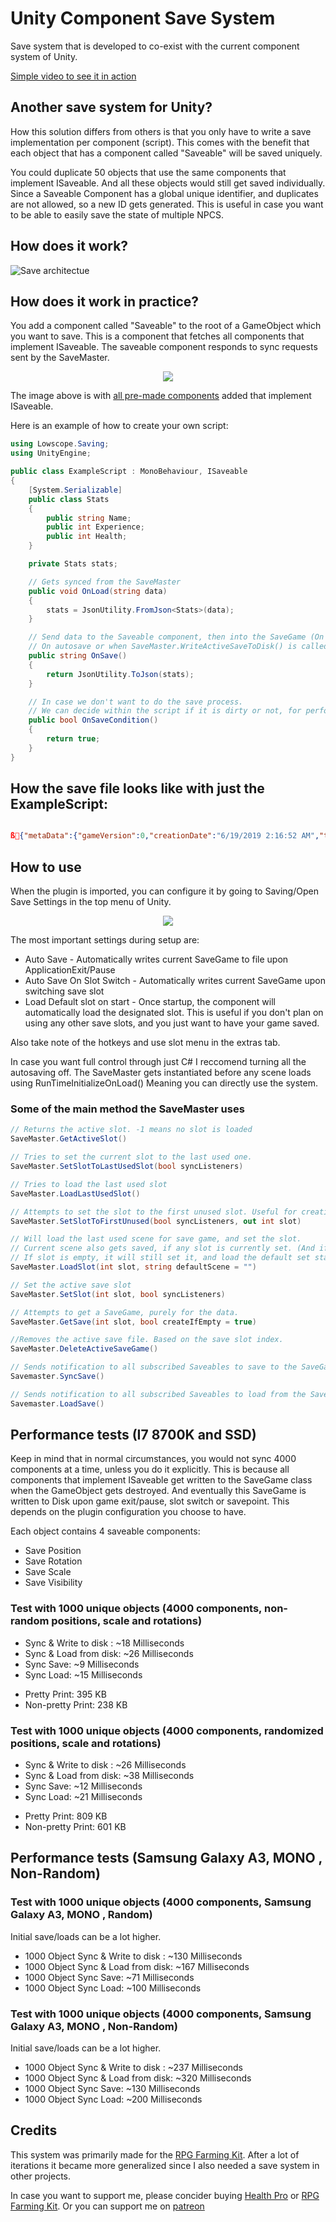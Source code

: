 # Unity Component Save System
Save system that is developed to co-exist with the current component system of Unity.

[Simple video to see it in action](https://giant.gfycat.com/FavorableVioletEastrussiancoursinghounds.webm)

## Another save system for Unity?
How this solution differs from others is that you only have to write a save implementation per component (script).
This comes with the benefit that each object that has a component called "Saveable" will be saved uniquely.

You could duplicate 50 objects that use the same components that implement ISaveable. And all these objects would still get saved individually. Since a Saveable Component has a global unique identifier, and duplicates are not allowed, so a new ID gets generated.
This is useful in case you want to be able to easily save the state of multiple NPCS.

## How does it work?

![Save architectue](https://github.com/AlexMeesters/ComponentSaveSystem/blob/master/Images/savearchitecture.jpg)

## How does it work in practice?

You add a component called "Saveable" to the root of a GameObject which you want to save.
This is a component that fetches all components that implement ISaveable. The saveable component responds to sync requests sent by the SaveMaster.

<p align="center"> 
<img src="https://github.com/AlexMeesters/ComponentSaveSystem/blob/master/Images/Component-AddedSampleComponents.PNG">
</p>

The image above is with [all pre-made components](https://github.com/AlexMeesters/ComponentSaveSystem/tree/master/Assets/Plugins/Lowscope/ComponentSaveSystem/Components) added that implement ISaveable.

Here is an example of how to create your own script:

```csharp
using Lowscope.Saving;
using UnityEngine;

public class ExampleScript : MonoBehaviour, ISaveable
{
    [System.Serializable]
    public class Stats
    {
        public string Name;
        public int Experience;
        public int Health;
    }

    private Stats stats;

    // Gets synced from the SaveMaster
    public void OnLoad(string data)
    {
        stats = JsonUtility.FromJson<Stats>(data);
    }

    // Send data to the Saveable component, then into the SaveGame (On request of the save master)
    // On autosave or when SaveMaster.WriteActiveSaveToDisk() is called
    public string OnSave()
    {
        return JsonUtility.ToJson(stats);
    }

    // In case we don't want to do the save process.
    // We can decide within the script if it is dirty or not, for performance.
    public bool OnSaveCondition()
    {
        return true;
    }
}
```

## How the save file looks like with just the ExampleScript:

```json

ß{"metaData":{"gameVersion":0,"creationDate":"6/19/2019 2:16:52 AM","timePlayed":"00:00:02","lastActiveScene":"TestScene","lastAdditiveScenes":[]},"saveData":[{"guid":"TestScene-GameObject-d5f95","data":"{\"saveStructures\":[{\"identifier\":\"ExampleScript 915ce\",\"data\":\"{\\\"Name\\\":\\\"Test\\\",\\\"Experience\\\":25,\\\"Health\\\":25}\"}]}"}]}

```

## How to use

When the plugin is imported, you can configure it by going to Saving/Open Save Settings in the top menu of Unity.

<p align="center"> 
<img src="https://github.com/AlexMeesters/Component-Save-System/blob/master/Images/pluginsettings.PNG">
</p>

The most important settings during setup are:
* Auto Save - Automatically writes current SaveGame to file upon ApplicationExit/Pause
* Auto Save On Slot Switch - Automatically writes current SaveGame upon switching save slot
* Load Default slot on start - Once startup, the component will automatically load the designated slot.
This is useful if you don't plan on using any other save slots, and you just want to have your game saved.

Also take note of the hotkeys and use slot menu in the extras tab. 

In case you want full control through just C# I reccomend turning all the autosaving off.
The SaveMaster gets instantiated before any scene loads using RunTimeInitializeOnLoad()
Meaning you can directly use the system. 

### Some of the main method the SaveMaster uses
```csharp
// Returns the active slot. -1 means no slot is loaded
SaveMaster.GetActiveSlot() 

// Tries to set the current slot to the last used one.
SaveMaster.SetSlotToLastUsedSlot(bool syncListeners) 

// Tries to load the last used slot
SaveMaster.LoadLastUsedSlot()

// Attempts to set the slot to the first unused slot. Useful for creating a new game.
SaveMaster.SetSlotToFirstUnused(bool syncListeners, out int slot)

// Will load the last used scene for save game, and set the slot. 
// Current scene also gets saved, if any slot is currently set. (And if AutoSaveOnSlotSwitch is on)
// If slot is empty, it will still set it, and load the default set starting scene.
SaveMaster.LoadSlot(int slot, string defaultScene = "")

// Set the active save slot
SaveMaster.SetSlot(int slot, bool syncListeners)

// Attempts to get a SaveGame, purely for the data.
SaveMaster.GetSave(int slot, bool createIfEmpty = true)

//Removes the active save file. Based on the save slot index.
SaveMaster.DeleteActiveSaveGame()

// Sends notification to all subscribed Saveables to save to the SaveGame
Savemaster.SyncSave()

// Sends notification to all subscribed Saveables to load from the SaveGame
Savemaster.LoadSave()
```

## Performance tests (I7 8700K and SSD)

Keep in mind that in normal circumstances, you would not sync 4000 components at a time, unless you do it explicitly.
This is because all components that implement ISaveable get written to the SaveGame class when the GameObject gets destroyed. 
And eventually this SaveGame is written to Disk upon game exit/pause, slot switch or savepoint. This depends on the plugin configuration you choose to have.

Each object contains 4 saveable components:
* Save Position
* Save Rotation
* Save Scale
* Save Visibility

### Test with 1000 unique objects (4000 components, non-random positions, scale and rotations)

- Sync & Write to disk : ~18 Milliseconds
- Sync & Load from disk: ~26 Milliseconds
- Sync Save: ~9 Milliseconds
- Sync Load: ~15 Milliseconds

* Pretty Print: 395 KB
* Non-pretty Print: 238 KB

### Test with 1000 unique objects (4000 components, randomized positions, scale and rotations)

- Sync & Write to disk : ~26 Milliseconds
- Sync & Load from disk: ~38 Milliseconds
- Sync Save: ~12 Milliseconds
- Sync Load: ~21 Milliseconds

* Pretty Print: 809 KB
* Non-pretty Print: 601 KB

## Performance tests (Samsung Galaxy A3, MONO , Non-Random)

### Test with 1000 unique objects (4000 components, Samsung Galaxy A3, MONO , Random)

Initial save/loads can be a lot higher.

- 1000 Object Sync & Write to disk : ~130 Milliseconds
- 1000 Object Sync & Load from disk: ~167 Milliseconds
- 1000 Object Sync Save: ~71 Milliseconds
- 1000 Object Sync Load: ~100 Milliseconds


### Test with 1000 unique objects (4000 components, Samsung Galaxy A3, MONO , Non-Random)

Initial save/loads can be a lot higher.

- 1000 Object Sync & Write to disk : ~237 Milliseconds
- 1000 Object Sync & Load from disk: ~320 Milliseconds
- 1000 Object Sync Save: ~130 Milliseconds
- 1000 Object Sync Load: ~200 Milliseconds

## Credits

This system was primarily made for the [RPG Farming Kit](https://assetstore.unity.com/packages/templates/packs/rpg-farming-kit-121080?aid=1101lHUQ). 
After a lot of iterations it became more generalized since I also needed a save system in other projects.

In case you want to support me, please concider buying [Health Pro](https://assetstore.unity.com/packages/tools/utilities/health-pro-effects-132006?aid=1101lHUQ) or [RPG Farming Kit](https://assetstore.unity.com/packages/templates/packs/rpg-farming-kit-121080?aid=1101lHUQ). Or you can support me on [patreon](https://www.patreon.com/lowscope)
